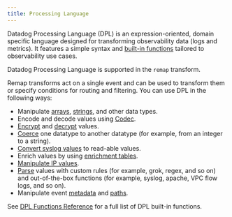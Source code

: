 ```yaml
---
title: Processing Language
---
```


Datadog Processing Language (DPL) is an expression-oriented, domain specific language designed for transforming observability data (logs and metrics). It features a simple syntax and [built-in functions][1] tailored to observability use cases.

Datadog Processing Language is supported in the `remap` transform.

Remap transforms act on a single event and can be used to transform them or specify conditions for routing and filtering. You can use DPL in the following ways:

- Manipulate [arrays][2], [strings][3], and other data types.
- Encode and decode values using [Codec][4].
- [Encrypt][5] and [decrypt][6] values.
- [Coerce][7] one datatype to another datatype (for example, from an integer to a string).
- [Convert syslog values][8] to read-able values.
- Enrich values by using [enrichment tables][9].
- [Manipulate IP values][10].
- [Parse][11] values with custom rules (for example, grok, regex, and so on) and out-of-the-box functions (for example, syslog, apache, VPC flow logs, and so on).
- Manipulate event [metadata][12] and [paths][13].

See [DPL Functions Reference][14] for a full list of DPL built-in functions.

[1]: /observability_pipelines/reference/processing_language/functions/
[2]: /observability_pipelines/reference/processing_language/functions/#array
[3]: /observability_pipelines/reference/processing_language/functions/#string
[4]: /observability_pipelines/reference/processing_language/functions/#codec
[5]: /observability_pipelines/reference/processing_language/functions/#encrypt
[6]: /observability_pipelines/reference/processing_language/functions/#decrypt
[7]: /observability_pipelines/reference/processing_language/functions/#coerce
[8]: /observability_pipelines/reference/processing_language/functions/#convert
[9]: /observability_pipelines/reference/processing_language/functions/#enrichment
[10]: /observability_pipelines/reference/processing_language/functions/#ip
[11]: /observability_pipelines/reference/processing_language/functions/#parse
[12]: /observability_pipelines/reference/processing_language/functions/#event
[13]: /observability_pipelines/reference/processing_language/functions/#path
[14]: /observability_pipelines/reference/processing_language/functions/
